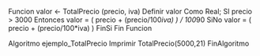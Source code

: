 
Funcion valor <- TotalPrecio (precio, iva)
	Definir valor Como Real;
	SI precio > 3000 Entonces
		valor = ( precio + (precio/100*iva) ) / 100*90
	SiNo
		valor = ( precio + (precio/100*iva) )
	FinSi
Fin Funcion

Algoritmo ejemplo_TotalPrecio
	Imprimir TotalPrecio(5000,21)
FinAlgoritmo

